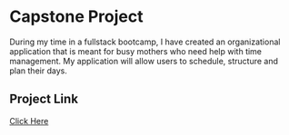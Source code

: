 # Capstone Project
During my time in a fullstack bootcamp, I have created an organizational application that is meant for busy mothers who need help with time management. My application will allow users to schedule, structure and plan their days.

## Project Link
<a href="https://mommabrain.netlify.app/">Click Here</a>
